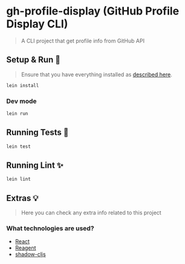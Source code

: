 # gh-profile-display (GitHub Profile Display CLI)
> A CLI project that get profile info from GitHub API

## Setup & Run 🚀
> Ensure that you have everything installed as [described here](../../_docs/installation.md).

```sh
lein install
```
### Dev mode

```sh
lein run
```

## Running Tests 🧪
```sh
lein test
```

## Running Lint ✨

```sh
lein lint
```

## Extras 💡
> Here you can check any extra info related to this project
### What technologies are used?
- [React](https://reactjs.org/)
- [Reagent](https://github.com/reagent-project/reagent)
- [shadow-cljs](https://github.com/thheller/shadow-cljs)



